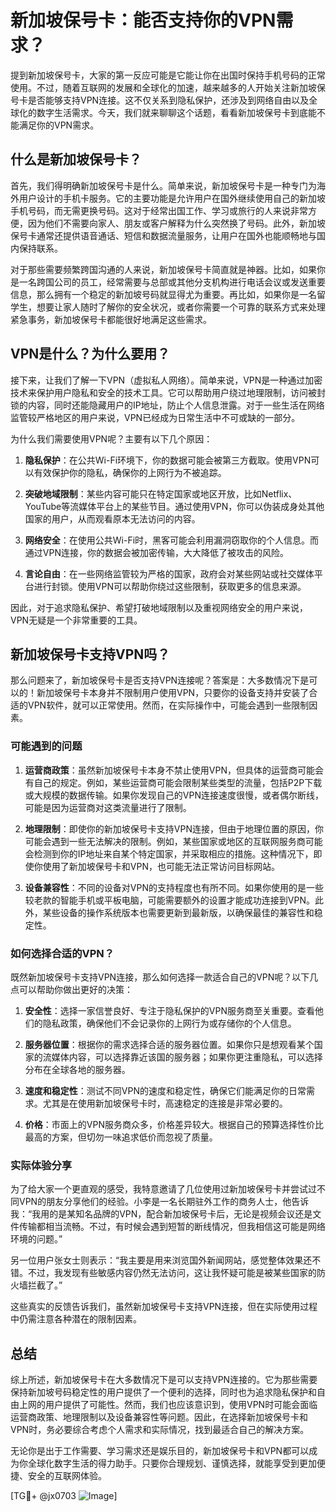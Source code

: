 # 新加坡保号卡：能否支持你的VPN需求？

提到新加坡保号卡，大家的第一反应可能是它能让你在出国时保持手机号码的正常使用。不过，随着互联网的发展和全球化的加速，越来越多的人开始关注新加坡保号卡是否能够支持VPN连接。这不仅关系到隐私保护，还涉及到网络自由以及全球化的数字生活需求。今天，我们就来聊聊这个话题，看看新加坡保号卡到底能不能满足你的VPN需求。

## 什么是新加坡保号卡？

首先，我们得明确新加坡保号卡是什么。简单来说，新加坡保号卡是一种专门为海外用户设计的手机卡服务。它的主要功能是允许用户在国外继续使用自己的新加坡手机号码，而无需更换号码。这对于经常出国工作、学习或旅行的人来说非常方便，因为他们不需要向家人、朋友或客户解释为什么突然换了号码。此外，新加坡保号卡通常还提供语音通话、短信和数据流量服务，让用户在国外也能顺畅地与国内保持联系。

对于那些需要频繁跨国沟通的人来说，新加坡保号卡简直就是神器。比如，如果你是一名跨国公司的员工，经常需要与总部或其他分支机构进行电话会议或发送重要信息，那么拥有一个稳定的新加坡号码就显得尤为重要。再比如，如果你是一名留学生，想要让家人随时了解你的安全状况，或者你需要一个可靠的联系方式来处理紧急事务，新加坡保号卡都能很好地满足这些需求。

## VPN是什么？为什么要用？

接下来，让我们了解一下VPN（虚拟私人网络）。简单来说，VPN是一种通过加密技术来保护用户隐私和安全的技术工具。它可以帮助用户绕过地理限制，访问被封锁的内容，同时还能隐藏用户的IP地址，防止个人信息泄露。对于一些生活在网络监管较严格地区的用户来说，VPN已经成为日常生活中不可或缺的一部分。

为什么我们需要使用VPN呢？主要有以下几个原因：

1. **隐私保护**：在公共Wi-Fi环境下，你的数据可能会被第三方截取。使用VPN可以有效保护你的隐私，确保你的上网行为不被追踪。
   
2. **突破地域限制**：某些内容可能只在特定国家或地区开放，比如Netflix、YouTube等流媒体平台上的某些节目。通过使用VPN，你可以伪装成身处其他国家的用户，从而观看原本无法访问的内容。
   
3. **网络安全**：在使用公共Wi-Fi时，黑客可能会利用漏洞窃取你的个人信息。而通过VPN连接，你的数据会被加密传输，大大降低了被攻击的风险。
   
4. **言论自由**：在一些网络监管较为严格的国家，政府会对某些网站或社交媒体平台进行封锁。使用VPN可以帮助你绕过这些限制，获取更多的信息来源。

因此，对于追求隐私保护、希望打破地域限制以及重视网络安全的用户来说，VPN无疑是一个非常重要的工具。

## 新加坡保号卡支持VPN吗？

那么问题来了，新加坡保号卡是否支持VPN连接呢？答案是：大多数情况下是可以的！新加坡保号卡本身并不限制用户使用VPN，只要你的设备支持并安装了合适的VPN软件，就可以正常使用。然而，在实际操作中，可能会遇到一些限制因素。

### 可能遇到的问题

1. **运营商政策**：虽然新加坡保号卡本身不禁止使用VPN，但具体的运营商可能会有自己的规定。例如，某些运营商可能会限制某些类型的流量，包括P2P下载或大规模的数据传输。如果你发现自己的VPN连接速度很慢，或者偶尔断线，可能是因为运营商对这类流量进行了限制。

2. **地理限制**：即使你的新加坡保号卡支持VPN连接，但由于地理位置的原因，你可能会遇到一些无法解决的限制。例如，某些国家或地区的互联网服务商可能会检测到你的IP地址来自某个特定国家，并采取相应的措施。这种情况下，即使你使用了新加坡保号卡和VPN，也可能无法正常访问目标网站。

3. **设备兼容性**：不同的设备对VPN的支持程度也有所不同。如果你使用的是一些较老款的智能手机或平板电脑，可能需要额外的设置才能成功连接到VPN。此外，某些设备的操作系统版本也需要更新到最新版，以确保最佳的兼容性和稳定性。

### 如何选择合适的VPN？

既然新加坡保号卡支持VPN连接，那么如何选择一款适合自己的VPN呢？以下几点可以帮助你做出更好的决策：

1. **安全性**：选择一家信誉良好、专注于隐私保护的VPN服务商至关重要。查看他们的隐私政策，确保他们不会记录你的上网行为或存储你的个人信息。

2. **服务器位置**：根据你的需求选择合适的服务器位置。如果你只是想观看某个国家的流媒体内容，可以选择靠近该国的服务器；如果你更注重隐私，可以选择分布在全球各地的服务器。

3. **速度和稳定性**：测试不同VPN的速度和稳定性，确保它们能满足你的日常需求。尤其是在使用新加坡保号卡时，高速稳定的连接是非常必要的。

4. **价格**：市面上的VPN服务商众多，价格差异较大。根据自己的预算选择性价比最高的方案，但切勿一味追求低价而忽视了质量。

### 实际体验分享

为了给大家一个更直观的感受，我特意邀请了几位使用过新加坡保号卡并尝试过不同VPN的朋友分享他们的经验。小李是一名长期驻外工作的商务人士，他告诉我：“我用的是某知名品牌的VPN，配合新加坡保号卡后，无论是视频会议还是文件传输都相当流畅。不过，有时候会遇到短暂的断线情况，但我相信这可能是网络环境的问题。”

另一位用户张女士则表示：“我主要是用来浏览国外新闻网站，感觉整体效果还不错。不过，我发现有些敏感内容仍然无法访问，这让我怀疑可能是被某些国家的防火墙拦截了。”

这些真实的反馈告诉我们，虽然新加坡保号卡支持VPN连接，但在实际使用过程中仍需注意各种潜在的限制因素。

## 总结

综上所述，新加坡保号卡在大多数情况下是可以支持VPN连接的。它为那些需要保持新加坡号码稳定性的用户提供了一个便利的选择，同时也为追求隐私保护和自由上网的用户提供了可能性。然而，我们也应该意识到，使用VPN时可能会面临运营商政策、地理限制以及设备兼容性等问题。因此，在选择新加坡保号卡和VPN时，务必要综合考虑个人需求和实际情况，找到最适合自己的解决方案。

无论你是出于工作需要、学习需求还是娱乐目的，新加坡保号卡和VPN都可以成为你全球化数字生活的得力助手。只要你合理规划、谨慎选择，就能享受到更加便捷、安全的互联网体验。

[TG💪+ @jx0703 ![Image](https://github.com/user-attachments/assets/dbca1d08-cadb-493c-b0ec-ad6f7a83f270)]